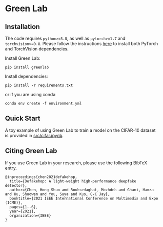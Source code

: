 # Green Lab

## Installation

The code requires `python>=3.8`, as well as `pytorch>=1.7` and `torchvision>=0.8`. Please follow the instructions [here](https://pytorch.org/get-started/locally/) to install both PyTorch and TorchVision dependencies.

Install Green Lab:

```
pip install greenlab
```

Install dependencies:

```
pip install -r requirements.txt
```
or if you are using conda:
```
conda env create -f environment.yml
```

## Quick Start

A toy example of using Green Lab to train a model on the CIFAR-10 dataset is provided in [src/cifar.ipynb](src/cifar.ipynb).

<!-- ## <a name="GettingStarted"></a>Getting Started -->


## Citing Green Lab

If you use Green Lab in your research, please use the following BibTeX entry.

```
@inproceedings{chen2021defakehop,
  title={Defakehop: A light-weight high-performance deepfake detector},
  author={Chen, Hong-Shuo and Rouhsedaghat, Mozhdeh and Ghani, Hamza and Hu, Shuowen and You, Suya and Kuo, C-C Jay},
  booktitle={2021 IEEE International Conference on Multimedia and Expo (ICME)},
  pages={1--6},
  year={2021},
  organization={IEEE}
}
```
